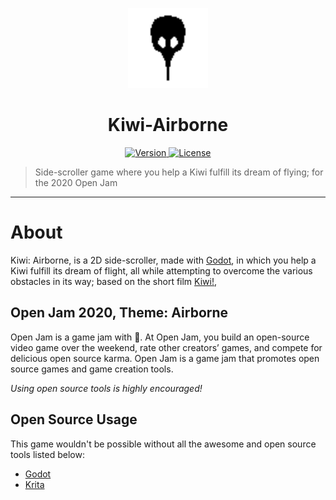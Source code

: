 <p align="center">
	<a>
		<img width="128px" src="./icon.png" alt="" />
		<h1 align="center">
			Kiwi-Airborne
		</h1>
	</a>
</p>


<p align="center">
	<a href="https://github.com/ClarkThyLord/Kiwi-Airborne/releases">
		<img src="https://img.shields.io/badge/Version-0.0.0-green.svg" alt="Version">
	</a>
	<a href="https://github.com/ClarkThyLord/Kiwi-Airborne/blob/master/LICENSE">
		<img src="https://img.shields.io/badge/License-MIT-brightgreen.svg" alt="License">
	</a>
</p>

> Side-scroller game where you help a Kiwi fulfill its dream of flying; for the 2020 Open Jam

---

# About
Kiwi: Airborne, is a 2D side-scroller, made with [Godot](https://github.com/godotengine/godot), in which you help a Kiwi fulfill its dream of flight, all while attempting to overcome the various obstacles in its way; based on the short film [Kiwi!](https://www.youtube.com/watch?v=sdUUx5FdySs),

## Open Jam 2020, Theme: Airborne
Open Jam is a game jam with 🖤.  At Open Jam, you build an open-source video game over the weekend, rate other creators’ games, and compete for delicious open source karma.   Open Jam is a game jam that promotes open source games and game creation tools. 

*Using open source tools is highly encouraged!*

## Open Source Usage
This game wouldn't be possible without all the awesome and open source tools listed below:
 - [Godot](https://github.com/godotengine/godot)
 - [Krita](https://invent.kde.org/graphics/krita)
 